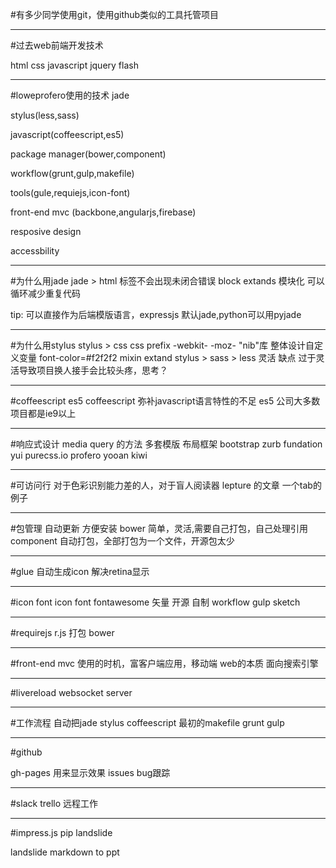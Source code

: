 
#有多少同学使用git，使用github类似的工具托管项目

--------------------

#过去web前端开发技术

html
css
javascript
jquery
flash

----------------

#loweprofero使用的技术
jade

stylus(less,sass)

javascript(coffeescript,es5)

package manager(bower,component)

workflow(grunt,gulp,makefile)

tools(gule,requiejs,icon-font)

front-end mvc (backbone,angularjs,firebase)

resposive design

accessbility

-------------------

#为什么用jade
jade > html 
标签不会出现未闭合错误
block extands 模块化
可以循环减少重复代码

tip: 可以直接作为后端模版语言，expressjs 默认jade,python可以用pyjade 

------------------

#为什么用stylus
stylus > css
css prefix -webkit- -moz- "nib"库
整体设计自定义变量 font-color=#f2f2f2 
mixin extand 
stylus > sass > less 灵活
缺点 过于灵活导致项目换人接手会比较头疼，思考？

----------------

#coffeescript es5
coffeescript 弥补javascript语言特性的不足 
es5 公司大多数项目都是ie9以上

----------------

#响应式设计
media query 的方法
多套模版
布局框架
bootstrap
zurb fundation
yui purecss.io
profero  yooan kiwi

---------------

#可访问行
对于色彩识别能力差的人，对于盲人阅读器
lepture 的文章
一个tab的例子

---------------

#包管理
自动更新
方便安装
bower 简单，灵活,需要自己打包，自己处理引用
component 自动打包，全部打包为一个文件，开源包太少

---------------

#glue
自动生成icon 
解决retina显示

---------------

#icon font
icon font  fontawesome
矢量
开源
自制 workflow  gulp sketch

---------------

#requirejs
r.js 打包 bower

---------------

#front-end mvc
使用的时机，富客户端应用，移动端
web的本质
面向搜索引擎

---------------

#livereload
websocket server

---------------

#工作流程
自动把jade stylus coffeescript 
最初的makefile
grunt 
gulp

----------------

#github 

gh-pages 用来显示效果
issues bug跟踪

---------------
#slack trello
远程工作

---------------
#impress.js
pip landslide

landslide markdown to ppt
